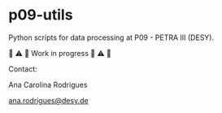 # p09-utils
Python scripts for data processing at P09 - PETRA III  (DESY).


:loudspeaker: :warning: :construction: Work in progress :loudspeaker: :warning: :construction:


Contact:


Ana Carolina Rodrigues

ana.rodrigues@desy.de
